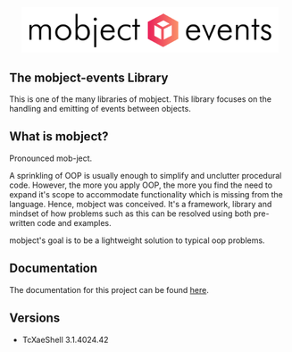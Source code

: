 <p align="center">
  <img width="460"  src="./docs/images/logo.svg">
</p>

## The mobject-events Library

This is one of the many libraries of mobject. This library focuses on the handling and emitting of events between objects.

## What is mobject?

Pronounced mob-ject.

A sprinkling of OOP is usually enough to simplify and unclutter procedural code. However, the more you apply OOP, the more you find the need to expand it's scope to accommodate functionality which is missing from the language. Hence, mobject was conceived. It's a framework, library and mindset of how problems such as this can be resolved using both pre-written code and examples.

mobject's goal is to be a lightweight solution to typical oop problems.

## Documentation

The documentation for this project can be found [here](https://mobject-dev-team.github.io/mobject-events/#/).

## Versions

- TcXaeShell 3.1.4024.42
